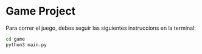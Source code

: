 # Game Project

Para correr el juego, debes seguir las siguientes instruccions en la terminal:

```sh
cd game
python3 main.py
```